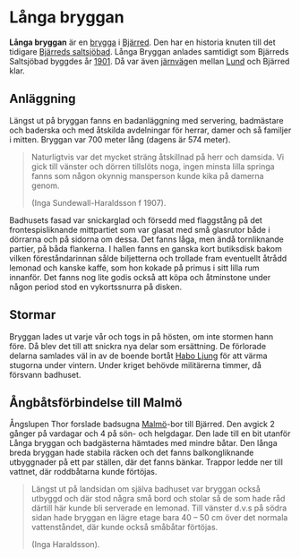 # Långa bryggan

**Långa bryggan** är en [brygga](brygga) i [Bjärred](bjärred). Den har en historia knuten till det tidigare [Bjärreds saltsjöbad](bjärreds%20saltsjöbad). Långa Bryggan anlades samtidigt som Bjärreds Saltsjöbad byggdes år [1901](1901). Då var även [järnväg](järnväg)en mellan [Lund](lund) och Bjärred klar.

## Anläggning

Längst ut på bryggan fanns en badanläggning med servering, badmästare och baderska och med åtskilda avdelningar för herrar, damer och så familjer i mitten. Bryggan var 700 meter lång (dagens är 574 meter).

> Naturligtvis var det mycket sträng åtskillnad på herr och damsida. Vi gick till vänster och dörren tillslöts noga, ingen minsta lilla springa fanns som någon okynnig mansperson kunde kika på damerna genom.
>
> (Inga Sundewall-Haraldsson f 1907).

Badhusets fasad var snickarglad och försedd med flaggstång på det frontespisliknande mittpartiet som var glasat med små glasrutor både i dörrarna och på sidorna om dessa. Det fanns låga, men ändå tornliknande partier, på båda flankerna. I hallen fanns en ganska kort butiksdisk bakom vilken föreståndarinnan sålde biljetterna och trollade fram eventuellt åtrådd lemonad och kanske kaffe, som hon kokade på primus i sitt lilla rum innanför. Det fanns nog lite godis också att köpa och åtminstone under någon period stod en vykortssnurra på disken.

## Stormar

Bryggan lades ut varje vår och togs in på hösten, om inte stormen hann före. Då blev det till att snickra nya delar som ersättning. De förlorade delarna samlades väl in av de boende bortåt [Habo Ljung](habo%20ljung) för att värma stugorna under vintern. Under kriget behövde militärerna timmer, då försvann badhuset.

## Ångbåtsförbindelse till Malmö

Ångslupen Thor forslade badsugna [Malmö](malmö)-bor till Bjärred. Den avgick 2 gånger på vardagar och 4 på sön- och helgdagar. Den lade till en bit utanför Långa bryggan och badgästerna hämtades med mindre båtar. Den långa breda bryggan hade stabila räcken och det fanns balkongliknande utbyggnader på ett par ställen, där det fanns bänkar. Trappor ledde ner till vattnet, där roddbåtarna kunde förtöjas.

> Längst ut på landsidan om själva badhuset var bryggan också utbyggd och där stod några små bord och stolar så de som hade råd därtill här kunde bli serverade en lemonad. Till vänster d.v.s på södra sidan hade bryggan en lägre etage bara 40 – 50 cm över det normala vattenståndet, där kunde också småbåtar förtöjas.
>
> (Inga Haraldsson).
